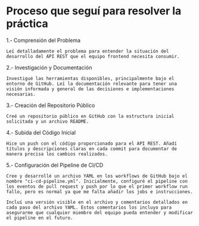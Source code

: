 # Proceso que seguí para resolver la práctica

1.- Comprensión del Problema

    Leí detalladamente el problema para entender la situación del desarrollo del API REST que el equipo frontend necesita consumir.
    
2.- Investigación y Documentación

    Investigué las herramientas disponibles, principalmente bajo el entorno de GitHub. Leí la documentación relevante para tener una visión informada y general de las decisiones e implementaciones necesarias.

3.- Creación del Repositorio Público

    Creé un repositorio público en GitHub con la estructura inicial solicitada y un archivo README.

4.- Subida del Código Inicial

    Hice un push con el código proporcionado para el API REST. Añadí títulos y descripciones claras en cada commit para documentar de manera precisa los cambios realizados.

5.- Configuración del Pipeline de CI/CD

    Cree y desarrollé un archivo YAML en los workflows de GitHub bajo el nombre "ci-cd-pipeline.yml". Inicialmente, configuré el pipeline con los eventos de pull request y push por lo que el primer workflow run fallo, pero es normal ya que me falta añadir los jobs e instrucciones.
    
    Incluí una versión visible en el archivo y comentarios detallados en cada paso del archivo YAML. Estos comentarios los incluyo para asegurarme que cualquier miembro del equipo pueda entender y modificar el pipeline en el futuro.